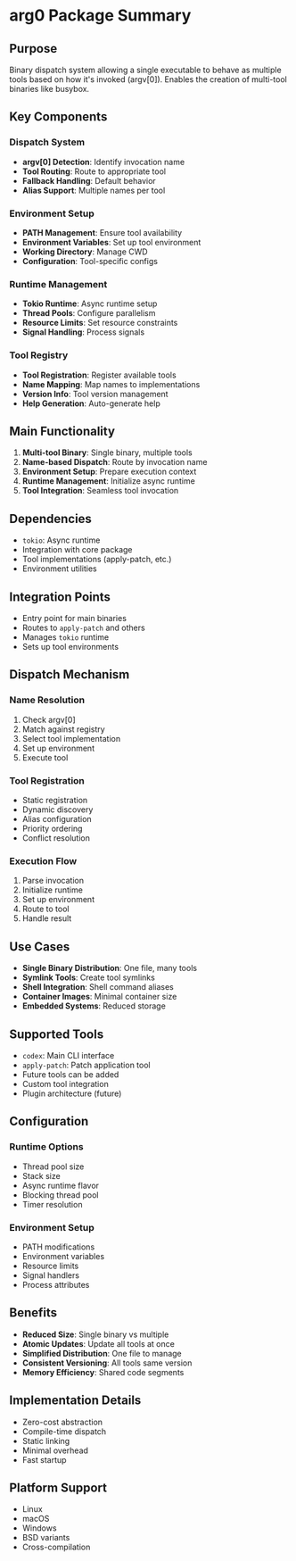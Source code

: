 # arg0 Package Summary

## Purpose
Binary dispatch system allowing a single executable to behave as multiple tools based on how it's invoked (argv[0]). Enables the creation of multi-tool binaries like busybox.

## Key Components

### Dispatch System
- **argv[0] Detection**: Identify invocation name
- **Tool Routing**: Route to appropriate tool
- **Fallback Handling**: Default behavior
- **Alias Support**: Multiple names per tool

### Environment Setup
- **PATH Management**: Ensure tool availability
- **Environment Variables**: Set up tool environment
- **Working Directory**: Manage CWD
- **Configuration**: Tool-specific configs

### Runtime Management
- **Tokio Runtime**: Async runtime setup
- **Thread Pools**: Configure parallelism
- **Resource Limits**: Set resource constraints
- **Signal Handling**: Process signals

### Tool Registry
- **Tool Registration**: Register available tools
- **Name Mapping**: Map names to implementations
- **Version Info**: Tool version management
- **Help Generation**: Auto-generate help

## Main Functionality
1. **Multi-tool Binary**: Single binary, multiple tools
2. **Name-based Dispatch**: Route by invocation name
3. **Environment Setup**: Prepare execution context
4. **Runtime Management**: Initialize async runtime
5. **Tool Integration**: Seamless tool invocation

## Dependencies
- `tokio`: Async runtime
- Integration with core package
- Tool implementations (apply-patch, etc.)
- Environment utilities

## Integration Points
- Entry point for main binaries
- Routes to `apply-patch` and others
- Manages `tokio` runtime
- Sets up tool environments

## Dispatch Mechanism

### Name Resolution
1. Check argv[0]
2. Match against registry
3. Select tool implementation
4. Set up environment
5. Execute tool

### Tool Registration
- Static registration
- Dynamic discovery
- Alias configuration
- Priority ordering
- Conflict resolution

### Execution Flow
1. Parse invocation
2. Initialize runtime
3. Set up environment
4. Route to tool
5. Handle result

## Use Cases
- **Single Binary Distribution**: One file, many tools
- **Symlink Tools**: Create tool symlinks
- **Shell Integration**: Shell command aliases
- **Container Images**: Minimal container size
- **Embedded Systems**: Reduced storage

## Supported Tools
- `codex`: Main CLI interface
- `apply-patch`: Patch application tool
- Future tools can be added
- Custom tool integration
- Plugin architecture (future)

## Configuration

### Runtime Options
- Thread pool size
- Stack size
- Async runtime flavor
- Blocking thread pool
- Timer resolution

### Environment Setup
- PATH modifications
- Environment variables
- Resource limits
- Signal handlers
- Process attributes

## Benefits
- **Reduced Size**: Single binary vs multiple
- **Atomic Updates**: Update all tools at once
- **Simplified Distribution**: One file to manage
- **Consistent Versioning**: All tools same version
- **Memory Efficiency**: Shared code segments

## Implementation Details
- Zero-cost abstraction
- Compile-time dispatch
- Static linking
- Minimal overhead
- Fast startup

## Platform Support
- Linux
- macOS
- Windows
- BSD variants
- Cross-compilation